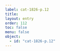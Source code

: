 ```yaml
---
label: cat-1826-p.12
title: 
layout: entry
order: 112
toc: false
menu: false
object:
  - id: "cat-1826-p.12"
---
```

